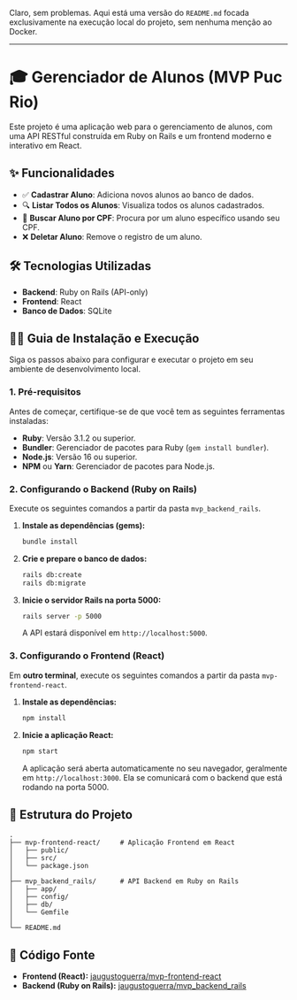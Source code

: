 Claro, sem problemas. Aqui está uma versão do `README.md` focada exclusivamente na execução local do projeto, sem nenhuma menção ao Docker.

-----

# 🎓 Gerenciador de Alunos (MVP Puc Rio)

Este projeto é uma aplicação web para o gerenciamento de alunos, com uma API RESTful construída em Ruby on Rails e um frontend moderno e interativo em React.

## ✨ Funcionalidades

  * ✅ **Cadastrar Aluno**: Adiciona novos alunos ao banco de dados.
  * 🔍 **Listar Todos os Alunos**: Visualiza todos os alunos cadastrados.
  * 🧾 **Buscar Aluno por CPF**: Procura por um aluno específico usando seu CPF.
  * ❌ **Deletar Aluno**: Remove o registro de um aluno.

## 🛠️ Tecnologias Utilizadas

  * **Backend**: Ruby on Rails (API-only)
  * **Frontend**: React
  * **Banco de Dados**: SQLite

## 🧑‍💻 Guia de Instalação e Execução

Siga os passos abaixo para configurar e executar o projeto em seu ambiente de desenvolvimento local.

### 1\. Pré-requisitos

Antes de começar, certifique-se de que você tem as seguintes ferramentas instaladas:

  * **Ruby**: Versão 3.1.2 ou superior.
  * **Bundler**: Gerenciador de pacotes para Ruby (`gem install bundler`).
  * **Node.js**: Versão 16 ou superior.
  * **NPM** ou **Yarn**: Gerenciador de pacotes para Node.js.

### 2\. Configurando o Backend (Ruby on Rails)

Execute os seguintes comandos a partir da pasta `mvp_backend_rails`.

1.  **Instale as dependências (gems):**
    ```bash
    bundle install
    ```
2.  **Crie e prepare o banco de dados:**
    ```bash
    rails db:create
    rails db:migrate
    ```
3.  **Inicie o servidor Rails na porta 5000:**
    ```bash
    rails server -p 5000
    ```
    A API estará disponível em `http://localhost:5000`.

### 3\. Configurando o Frontend (React)

Em **outro terminal**, execute os seguintes comandos a partir da pasta `mvp-frontend-react`.

1.  **Instale as dependências:**
    ```bash
    npm install
    ```
2.  **Inicie a aplicação React:**
    ```bash
    npm start
    ```
    A aplicação será aberta automaticamente no seu navegador, geralmente em `http://localhost:3000`. Ela se comunicará com o backend que está rodando na porta 5000.

## 📂 Estrutura do Projeto

```
.
├── mvp-frontend-react/     # Aplicação Frontend em React
│   ├── public/
│   ├── src/
│   └── package.json
│
├── mvp_backend_rails/      # API Backend em Ruby on Rails
│   ├── app/
│   ├── config/
│   ├── db/
│   └── Gemfile
│
└── README.md

```
## 🔗 Código Fonte

* **Frontend (React):** [jaugustoguerra/mvp-frontend-react](https://github.com/jaugustoguerra/mvp-frontend-react)
* **Backend (Ruby on Rails):** [jaugustoguerra/mvp_backend_rails](https://github.com/jaugustoguerra/mvp_backend_rails)
